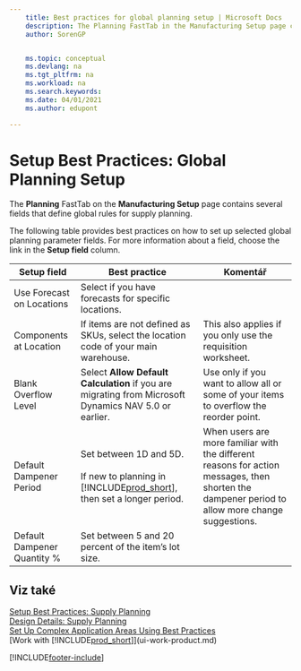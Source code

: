 ```yaml
---
    title: Best practices for global planning setup | Microsoft Docs
    description: The Planning FastTab in the Manufacturing Setup page contains several fields that define global rules for supply planning.
    author: SorenGP


    ms.topic: conceptual
    ms.devlang: na
    ms.tgt_pltfrm: na
    ms.workload: na
    ms.search.keywords:
    ms.date: 04/01/2021
    ms.author: edupont

---
```

# Setup Best Practices: Global Planning Setup
The **Planning** FastTab on the **Manufacturing Setup** page contains several fields that define global rules for supply planning.

The following table provides best practices on how to set up selected global planning parameter fields. For more information about a field, choose the link in the **Setup field** column.

| Setup field | Best practice | Komentář |
|-----------------|-------------------|-------------|  
| Use Forecast on Locations | Select if you have forecasts for specific locations. |
| Components at Location | If items are not defined as SKUs, select the location code of your main warehouse. | This also applies if you only use the requisition worksheet. |
| Blank Overflow Level | Select **Allow Default Calculation** if you are migrating from Microsoft Dynamics NAV 5.0 or earlier. | Use only if you want to allow all or some of your items to overflow the reorder point. |
| Default Dampener Period | Set between 1D and 5D.<br /><br /> If new to planning in [!INCLUDE[prod_short](includes/prod_short.md)], then set a longer period. | When users are more familiar with the different reasons for action messages, then shorten the dampener period to allow more change suggestions. |
| Default Dampener Quantity % | Set between 5 and 20 percent of the item’s lot size. |

## Viz také
[Setup Best Practices: Supply Planning](setup-best-practices-supply-planning.md)   
[Design Details: Supply Planning](design-details-supply-planning.md)   
[Set Up Complex Application Areas Using Best Practices](set-up-complex-application-areas-using-best-practices.md)  
[Work with [!INCLUDE[prod_short](includes/prod_short.md)]](ui-work-product.md)


[!INCLUDE[footer-include](includes/footer-banner.md)]